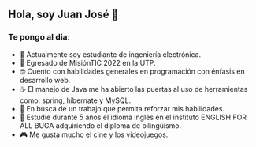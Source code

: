 ## Hola, soy Juan José 👋
### Te pongo al dia:
  - 🌱 Actualmente soy estudiante de ingeniería electrónica.
  - 🚀 Egresado de MisiónTIC 2022 en la UTP.
  - 🤓 Cuento con habilidades generales en programación con énfasis en desarrollo web.
  - ☕ El manejo de Java me ha abierto las puertas al uso de herramientas como: spring, hibernate y MySQL.
  - 💼 En busca de un trabajo que permita reforzar mis habilidades.
  - 🏴󠁧󠁢󠁥󠁮󠁧󠁿 Estudie durante 5 años el idioma inglés en el instituto ENGLISH FOR ALL BUGA adquiriendo el diploma de bilingüismo.
  - 🎮 Me gusta mucho el cine y los videojuegos.
<!--
**juanRpy/juanRpy** is a ✨ _special_ ✨ repository because its `README.md` (this file) appears on your GitHub profile.

Here are some ideas to get you started:

- 🔭 I’m currently working on ...
- 🌱 I’m currently learning electronic engineering 
- 👯 I’m looking to collaborate on ...
- 🤔 I’m looking for help with ...
- 💬 Ask me about ...
- 📫 How to reach me: ...
- 😄 Pronouns: ...
- ⚡ Fun fact: 
-->
